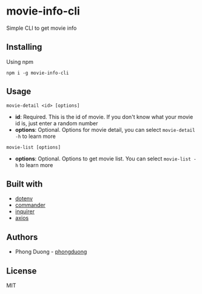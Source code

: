 # movie-info-cli

Simple CLI to get movie info

## Installing

Using npm

`npm i -g movie-info-cli`

## Usage

`movie-detail <id> [options]`

* **id**: Required. This is the id of movie. If you don't know what your movie id is, just enter a random number
* **options**: Optional. Options for movie detail, you can select `movie-detail -h` to learn more

`movie-list [options]`

* **options**: Optional. Options to get movie list. You can select `movie-list -h` to learn more

## Built with

* [dotenv](https://github.com/motdotla/dotenv)
* [commander](https://github.com/tj/commander.js)
* [inquirer](https://github.com/SBoudrias/Inquirer.js)
* [axios](https://github.com/axios/axios)

## Authors

* Phong Duong - [phongduong](https://github.com/phongduong)

## License

MIT
